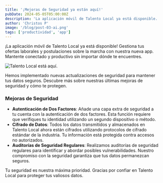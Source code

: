 ```yaml
---
title: '¡Mejoras de Seguridad ya están aquí!'
pubDate: 2024-05-05T05:00:00Z
description: 'La aplicación móvil de Talento Local ya está disponible. Gestiona tus ofertas laborales y postulaciones sobre la marcha con nuestra nueva app. Mantente conectado y productivo sin importar dónde te encuentres.'
author: 'Christos P'
image: '/blog/post-03-ai.png'
tags: ['productividad', 'app']
---
```


¡La aplicación móvil de Talento Local ya está disponible! Gestiona tus ofertas laborales y postulaciones sobre la marcha con nuestra nueva app. Mantente conectado y productivo sin importar dónde te encuentres.

![Talento Local está aquí.](/blog/post-03-ai.png)

Hemos implementado nuevas actualizaciones de seguridad para mantener tus datos seguros. Descubre más sobre nuestras últimas mejoras de seguridad y cómo te protegen.

### Mejoras de Seguridad

- **Autenticación de Dos Factores**: Añade una capa extra de seguridad a tu cuenta con la autenticación de dos factores. Esta función requiere que verifiques tu identidad utilizando un segundo dispositivo o método.
- **Cifrado de Datos**: Todos los datos transmitidos y almacenados en Talento Local ahora están cifrados utilizando protocolos de cifrado estándar de la industria. Tu información está protegida contra accesos no autorizados.
- **Auditorías de Seguridad Regulares**: Realizamos auditorías de seguridad regulares para identificar y abordar posibles vulnerabilidades. Nuestro compromiso con la seguridad garantiza que tus datos permanezcan seguros.

Tu seguridad es nuestra máxima prioridad. Gracias por confiar en Talento Local para proteger tus valiosos datos.

